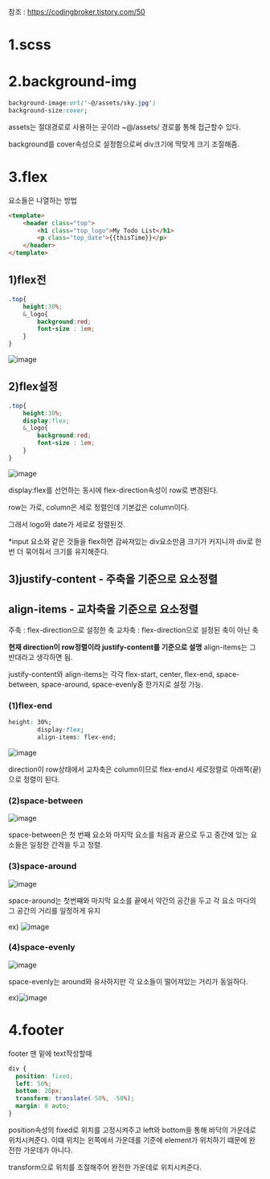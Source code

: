 참조 : https://codingbroker.tistory.com/50

# 1.scss

# 2.background-img

```css
background-image:url('~@/assets/sky.jpg')
background-size:cover;
```

assets는 절대경로로 사용하는 곳이라 ~@/assets/ 경로를 통해 접근할수 있다.

background를 cover속성으로 설정함으로써 div크기에 딱맞게 크기 조절해줌.



# 3.flex

요소들은 나열하는 방법

```html
<template>
    <header class="top">
        <h1 class="top_logo">My Todo List</h1>
        <p class="top_date">{{thisTime}}</p>
    </header>
</template>
```



## 1)flex전

```css
.top{
    height:30%;
    &_logo{
        background:red;
        font-size : 1em;
    }
}
```

![image](https://user-images.githubusercontent.com/57162257/102977936-0c857700-4547-11eb-847b-b6405cf8a613.png)

## 2)flex설정

```css
.top{
    height:30%;
    display:flex;
    &_logo{
        background:red;
        font-size : 1em;
    }
}
```

![image](https://user-images.githubusercontent.com/57162257/102978880-9550e280-4548-11eb-80ee-4d0de2dd86ae.png)

display:flex를 선언하는 동시에 flex-direction속성이 row로 변경된다.

row는 가로, column은 세로 정렬인데 기본값은 column이다.

그래서 logo와 date가 세로로 정렬된것.

*input 요소와 같은 것들을 flex하면 감싸져있는 div요소만큼 크기가 커지니까 div로 한번 더 묶어줘서 크기를 유지해준다.

## 3)justify-content - 주축을 기준으로 요소정렬

## align-items - 교차축을 기준으로 요소정렬

주축 : flex-direction으로 설정한 축
교차축 : flex-direction으로 설정된 축이 아닌 축

**현재 direction이 row정렬이라 justify-content를 기준으로 설명**
align-items는 그 반대라고 생각하면 됨.

justify-content와 align-items는 각각 
flex-start, center, flex-end, space-between, space-around, space-evenly중 한가지로 설정 가능.

### (1)flex-end

```css
height: 30%;
        display:flex;
        align-items: flex-end;
```

![image](https://user-images.githubusercontent.com/57162257/102978837-7c483180-4548-11eb-98f2-f182d296f9de.png)

direction이 row상태에서 교차축은 column이므로 flex-end시 세로정렬로 아래쪽(끝)으로 정렬이 된다.

### (2)space-between

![image](https://user-images.githubusercontent.com/57162257/102979233-2627be00-4549-11eb-830f-88efd2408510.png)

space-between은 첫 번째 요소와 마지막 요소를 처음과 끝으로 두고 중간에 있는 요소들은 일정한 간격을 두고 정렬.

### (3)space-around

![image](https://user-images.githubusercontent.com/57162257/102979645-b239e580-4549-11eb-84b0-c90e48a6b657.png)

space-around는 첫번쨰와 마지막 요소를 끝에서 약간의 공간을 두고 각 요소 마다의 그 공간의 거리를 일정하게 유지

ex) ![image](https://user-images.githubusercontent.com/57162257/102979889-0fce3200-454a-11eb-852c-717e176643da.png)

### (4)space-evenly

![image](https://user-images.githubusercontent.com/57162257/102979756-dd243980-4549-11eb-866d-66eeccb5e195.png)

space-evenly는 around와 유사하지만 각 요소들이 떨어져있는 거리가 동일하다.

ex)![image](https://user-images.githubusercontent.com/57162257/102979993-34c2a500-454a-11eb-9b4a-1b83e856db71.png)

# 4.footer

footer 맨 밑에 text작성할때 

```css
div {
  position: fixed;
  left: 50%;
  bottom: 20px;
  transform: translate(-50%, -50%);
  margin: 0 auto;
}
```

position속성의 fixed로 위치를 고정시켜주고 left와 bottom을 통해 바닥의 가운데로 위치시켜준다.
이떄 위치는 왼쪽에서 가운데를 기준에 element가 위치하기 떄문에 완전한 가운데가 아니다.

transform으로 위치를 조절해주어 완전한 가운데로 위치시켜준다.
